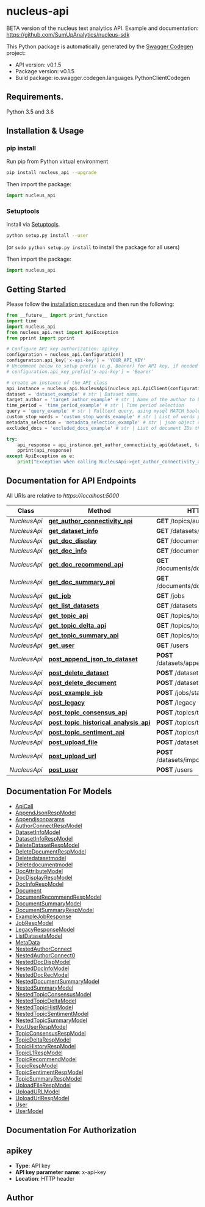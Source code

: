# nucleus-api
BETA version of the nucleus text analytics API. Example and documentation: https://github.com/SumUpAnalytics/nucleus-sdk

This Python package is automatically generated by the [Swagger Codegen](https://github.com/swagger-api/swagger-codegen) project:

- API version: v0.1.5
- Package version: v0.1.5
- Build package: io.swagger.codegen.languages.PythonClientCodegen

## Requirements.

Python 3.5 and 3.6

## Installation & Usage
### pip install
Run pip from Python virtual environment
```sh
pip install nucleus_api --upgrade
```

Then import the package:
```python
import nucleus_api 
```

### Setuptools

Install via [Setuptools](http://pypi.python.org/pypi/setuptools).

```sh
python setup.py install --user
```
(or `sudo python setup.py install` to install the package for all users)

Then import the package:
```python
import nucleus_api
```

## Getting Started

Please follow the [installation procedure](#installation--usage) and then run the following:

```python
from __future__ import print_function
import time
import nucleus_api
from nucleus_api.rest import ApiException
from pprint import pprint

# Configure API key authorization: apikey
configuration = nucleus_api.Configuration()
configuration.api_key['x-api-key'] = 'YOUR_API_KEY'
# Uncomment below to setup prefix (e.g. Bearer) for API key, if needed
# configuration.api_key_prefix['x-api-key'] = 'Bearer'

# create an instance of the API class
api_instance = nucleus_api.NucleusApi(nucleus_api.ApiClient(configuration))
dataset = 'dataset_example' # str | Dataset name.
target_author = 'target_author_example' # str | Name of the author to be analyzed.
time_period = 'time_period_example' # str | Time period selection
query = 'query_example' # str | Fulltext query, using mysql MATCH boolean query format. Subject covered by the author, on which to focus the analysis of connectivity. Example, (\"word1\" OR \"word2\") AND (\"word3\" OR \"word4\") (optional)
custom_stop_words = 'custom_stop_words_example' # str | List of words possibly used by the target author that are considered not information-bearing. (optional)
metadata_selection = 'metadata_selection_example' # str | json object of {\"metadata_field\":[\"selected_values\"]} (optional)
excluded_docs = 'excluded_docs_example' # str | List of document IDs that should be excluded from the analysis. Example, \"docid1, docid2, ..., docidN\"  (optional)

try:
    api_response = api_instance.get_author_connectivity_api(dataset, target_author, time_period, query=query, custom_stop_words=custom_stop_words, metadata_selection=metadata_selection, excluded_docs=excluded_docs)
    pprint(api_response)
except ApiException as e:
    print("Exception when calling NucleusApi->get_author_connectivity_api: %s\n" % e)

```

## Documentation for API Endpoints

All URIs are relative to *https://localhost:5000*

Class | Method | HTTP request | Description
------------ | ------------- | ------------- | -------------
*NucleusApi* | [**get_author_connectivity_api**](docs/NucleusApi.md#get_author_connectivity_api) | **GET** /topics/author_connectivity | 
*NucleusApi* | [**get_dataset_info**](docs/NucleusApi.md#get_dataset_info) | **GET** /datasets/dataset_info | 
*NucleusApi* | [**get_doc_display**](docs/NucleusApi.md#get_doc_display) | **GET** /documents/document_display | 
*NucleusApi* | [**get_doc_info**](docs/NucleusApi.md#get_doc_info) | **GET** /documents/document_info | 
*NucleusApi* | [**get_doc_recommend_api**](docs/NucleusApi.md#get_doc_recommend_api) | **GET** /documents/document_recommend | 
*NucleusApi* | [**get_doc_summary_api**](docs/NucleusApi.md#get_doc_summary_api) | **GET** /documents/document_summary | 
*NucleusApi* | [**get_job**](docs/NucleusApi.md#get_job) | **GET** /jobs | 
*NucleusApi* | [**get_list_datasets**](docs/NucleusApi.md#get_list_datasets) | **GET** /datasets | 
*NucleusApi* | [**get_topic_api**](docs/NucleusApi.md#get_topic_api) | **GET** /topics/topics | 
*NucleusApi* | [**get_topic_delta_api**](docs/NucleusApi.md#get_topic_delta_api) | **GET** /topics/topic_delta | 
*NucleusApi* | [**get_topic_summary_api**](docs/NucleusApi.md#get_topic_summary_api) | **GET** /topics/topic_summary | 
*NucleusApi* | [**get_user**](docs/NucleusApi.md#get_user) | **GET** /users | 
*NucleusApi* | [**post_append_json_to_dataset**](docs/NucleusApi.md#post_append_json_to_dataset) | **POST** /datasets/append_json_to_dataset | 
*NucleusApi* | [**post_delete_dataset**](docs/NucleusApi.md#post_delete_dataset) | **POST** /datasets/delete_dataset | 
*NucleusApi* | [**post_delete_document**](docs/NucleusApi.md#post_delete_document) | **POST** /datasets/delete_document | 
*NucleusApi* | [**post_example_job**](docs/NucleusApi.md#post_example_job) | **POST** /jobs/start_example_job | 
*NucleusApi* | [**post_legacy**](docs/NucleusApi.md#post_legacy) | **POST** /legacy | 
*NucleusApi* | [**post_topic_consensus_api**](docs/NucleusApi.md#post_topic_consensus_api) | **POST** /topics/topic_consensus | 
*NucleusApi* | [**post_topic_historical_analysis_api**](docs/NucleusApi.md#post_topic_historical_analysis_api) | **POST** /topics/topic_historical | 
*NucleusApi* | [**post_topic_sentiment_api**](docs/NucleusApi.md#post_topic_sentiment_api) | **POST** /topics/topic_sentiment | 
*NucleusApi* | [**post_upload_file**](docs/NucleusApi.md#post_upload_file) | **POST** /datasets/upload_file | 
*NucleusApi* | [**post_upload_url**](docs/NucleusApi.md#post_upload_url) | **POST** /datasets/import_file_from_url | 
*NucleusApi* | [**post_user**](docs/NucleusApi.md#post_user) | **POST** /users | 


## Documentation For Models

 - [ApiCall](docs/ApiCall.md)
 - [AppendJsonRespModel](docs/AppendJsonRespModel.md)
 - [Appendjsonparams](docs/Appendjsonparams.md)
 - [AuthorConnectRespModel](docs/AuthorConnectRespModel.md)
 - [DatasetInfoModel](docs/DatasetInfoModel.md)
 - [DatasetInfoRespModel](docs/DatasetInfoRespModel.md)
 - [DeleteDatasetRespModel](docs/DeleteDatasetRespModel.md)
 - [DeleteDocumentRespModel](docs/DeleteDocumentRespModel.md)
 - [Deletedatasetmodel](docs/Deletedatasetmodel.md)
 - [Deletedocumentmodel](docs/Deletedocumentmodel.md)
 - [DocAttributeModel](docs/DocAttributeModel.md)
 - [DocDisplayRespModel](docs/DocDisplayRespModel.md)
 - [DocInfoRespModel](docs/DocInfoRespModel.md)
 - [Document](docs/Document.md)
 - [DocumentRecommendRespModel](docs/DocumentRecommendRespModel.md)
 - [DocumentSummaryModel](docs/DocumentSummaryModel.md)
 - [DocumentSummaryRespModel](docs/DocumentSummaryRespModel.md)
 - [ExampleJobResponse](docs/ExampleJobResponse.md)
 - [JobRespModel](docs/JobRespModel.md)
 - [LegacyResponseModel](docs/LegacyResponseModel.md)
 - [ListDatasetsModel](docs/ListDatasetsModel.md)
 - [MetaData](docs/MetaData.md)
 - [NestedAuthorConnect](docs/NestedAuthorConnect.md)
 - [NestedAuthorConnect0](docs/NestedAuthorConnect0.md)
 - [NestedDocDispModel](docs/NestedDocDispModel.md)
 - [NestedDocInfoModel](docs/NestedDocInfoModel.md)
 - [NestedDocRecModel](docs/NestedDocRecModel.md)
 - [NestedDocumentSummaryModel](docs/NestedDocumentSummaryModel.md)
 - [NestedSummaryModel](docs/NestedSummaryModel.md)
 - [NestedTopicConsensusModel](docs/NestedTopicConsensusModel.md)
 - [NestedTopicDeltaModel](docs/NestedTopicDeltaModel.md)
 - [NestedTopicHistModel](docs/NestedTopicHistModel.md)
 - [NestedTopicSentimentModel](docs/NestedTopicSentimentModel.md)
 - [NestedTopicSummaryModel](docs/NestedTopicSummaryModel.md)
 - [PostUserRespModel](docs/PostUserRespModel.md)
 - [TopicConsensusRespModel](docs/TopicConsensusRespModel.md)
 - [TopicDeltaRespModel](docs/TopicDeltaRespModel.md)
 - [TopicHistoryRespModel](docs/TopicHistoryRespModel.md)
 - [TopicL1RespModel](docs/TopicL1RespModel.md)
 - [TopicRecommendModel](docs/TopicRecommendModel.md)
 - [TopicRespModel](docs/TopicRespModel.md)
 - [TopicSentimentRespModel](docs/TopicSentimentRespModel.md)
 - [TopicSummaryRespModel](docs/TopicSummaryRespModel.md)
 - [UploadFileRespModel](docs/UploadFileRespModel.md)
 - [UploadURLModel](docs/UploadURLModel.md)
 - [UploadUrlRespModel](docs/UploadUrlRespModel.md)
 - [User](docs/User.md)
 - [UserModel](docs/UserModel.md)


## Documentation For Authorization


## apikey

- **Type**: API key
- **API key parameter name**: x-api-key
- **Location**: HTTP header


## Author




